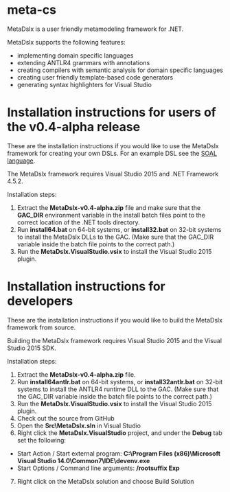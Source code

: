 # meta-cs
MetaDslx is a user friendly metamodeling framework for .NET.

MetaDslx supports the following features:
* implementing domain specific languages
* extending ANTLR4 grammars with annotations
* creating compilers with semantic analysis for domain specific languages
* creating user friendly template-based code generators
* generating syntax highlighters for Visual Studio

# Installation instructions for users of the v0.4-alpha release

These are the installation instructions if you would like to use the MetaDslx framework for creating your own DSLs. For an example DSL see the [SOAL language](https://github.com/balazssimon/soal-cs).

The MetaDslx framework requires Visual Studio 2015 and .NET Framework 4.5.2.

Installation steps:

1. Extract the **MetaDslx-v0.4-alpha.zip** file and make sure that the **GAC_DIR** environment variable in the install batch files point to the correct location of the .NET tools directory.
2. Run **install64.bat** on 64-bit systems, or **install32.bat** on 32-bit systems to install the MetaDslx DLLs to the GAC. (Make sure that the GAC_DIR variable inside the batch file points to the correct path.)
3. Run the **MetaDslx.VisualStudio.vsix** to install the Visual Studio 2015 plugin.

# Installation instructions for developers

These are the installation instructions if you would like to build the MetaDslx framework from source.

Building the MetaDslx framework requires Visual Studio 2015 and the Visual Studio 2015 SDK.

Installation steps:

1. Extract the **MetaDslx-v0.4-alpha.zip** file.
2. Run **install64antlr.bat** on 64-bit systems, or **install32antlr.bat** on 32-bit systems to install the ANTLR4 runtime DLL to the GAC. (Make sure that the GAC_DIR variable inside the batch file points to the correct path.)
3. Run the **MetaDslx.VisualStudio.vsix** to install the Visual Studio 2015 plugin.
4. Check out the source from GitHub
5. Open the **Src\MetaDslx.sln** in Visual Studio
6. Right click the **MetaDslx.VisualStudio** project, and under the **Debug** tab set the following:
 * Start Action / Start external program: **C:\Program Files (x86)\Microsoft Visual Studio 14.0\Common7\IDE\devenv.exe**
 * Start Options / Command line arguments: **/rootsuffix Exp**
7. Right click on the MetaDslx solution and choose Build Solution
